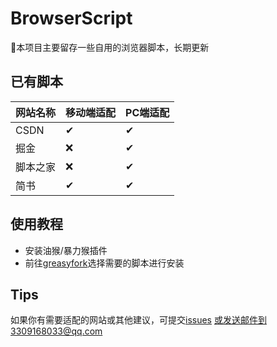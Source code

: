 # BrowserScript

🤖本项目主要留存一些自用的浏览器脚本，长期更新

## 已有脚本

| 网站名称 | 移动端适配 | PC端适配 |
|------|-------|-------|
| CSDN | ✔     | ✔     |
| 掘金   | ❌     | ✔     |
| 脚本之家 | ❌     | ✔     |
| 简书   | ✔     | ✔     |

## 使用教程

- 安装油猴/暴力猴插件
- 前往[greasyfork](https://greasyfork.org/zh-CN/users/1037363-darlingcy)选择需要的脚本进行安装

## Tips

如果你有需要适配的网站或其他建议，可提交[issues](https://github.com/DarlingCY/BrowserScript/issues)
或发送邮件到3309168033@qq.com